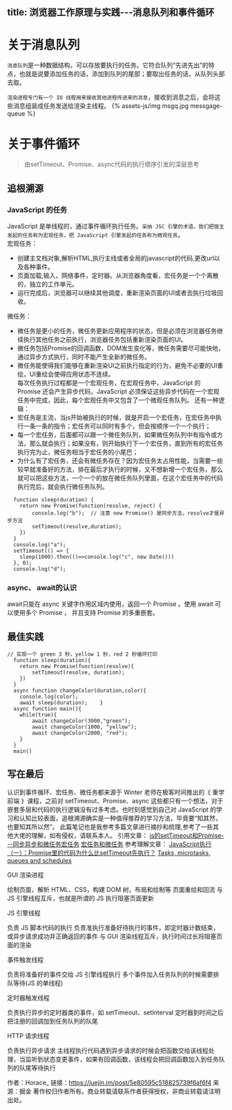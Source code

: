 title: 浏览器工作原理与实践---消息队列和事件循环
---
# 关于消息队列

`消息队列`是一种数据结构，可以存放要执行的任务。它符合队列“先进先出”的特点，也就是说要添加任务的话，添加到队列的尾部；要取出任务的话，从队列头部去取。

`渲染进程专门有一个 IO 线程用来接收其他进程传进来的消息`，接收到消息之后，会将这些消息组装成任务发送给渲染主线程。
\{%
   assets-js/img msgq.jpg messgage-queue
%}
# 关于事件循环
> 由setTimeout、Promise、async代码的执行顺序引发的深层思考
## 追根溯源
### JavaScript 的任务
 JavaScript 是单线程的，通过事件循环执行任务。`采纳 JSC 引擎的术语，我们把宿主发起的任务称为宏观任务，把 JavaScript 引擎发起的任务称为微观任务`。  
 宏观任务：   
  * 创建主文档对象,解析HTML,执行主线或者全局的javascript的代码,更改url以及各种事件。
  * 页面加载,输入，网络事件，定时器。从浏览器角度看，宏任务是一个个离散的，独立的工作单元。
  * 运行完成后，浏览器可以继续其他调度，重新渲染页面的UI或者去执行垃圾回收。

  微任务：
  * 微任务是更小的任务，微任务更新应用程序的状态，但是必须在浏览器任务继续执行其他任务之前执行，浏览器任务包括重新渲染页面的UI。
  * 微任务包括Promise的回调函数，DOM发生变化等，微任务需要尽可能快地，通过异步方式执行，同时不能产生全新的微任务。
  * 微任务能使得我们能够在重新渲染UI之前执行指定的行为，避免不必要的UI重绘，UI重绘会使得应用状态不连续。  
  每次任务执行过程都是一个宏观任务，在宏观任务中，JavaScript 的 Promise 还会产生异步代码，JavaScript 必须保证这些异步代码在一个宏观任务中完成，因此，每个宏观任务中又包含了一个微观任务队列。
  还有一种逻辑：
  * 宏任务是主流，当js开始被执行的时候，就是开启一个宏任务，在宏任务中执行一条一条的指令；宏任务可以同时有多个，但会按顺序一个一个执行；
  * 每一个宏任务，后面都可以跟一个微任务队列，如果微任务队列中有指令或方法，那么就会执行；如果没有，则开始执行下一个宏任务，直到所有的宏任务执行完为止，微任务相当于宏任务的小尾巴；
  * 为什么有了宏任务，还会有微任务存在？因为宏任务太占用性能，当需要一些较早就准备好的方法，排在最后才执行的时候，又不想新增一个宏任务，那么就可以把这些方法，一个一个的放在微任务队列里面，在这个宏任务中的代码执行完后，就会执行微任务队列。
  ```
    function sleep(duration) {
      return new Promise(function(resolve, reject) {
          console.log("b");  // 注意 new Promise() 是同步方法，resolve才是异步方法  
          setTimeout(resolve,duration);
      })
    }
    console.log("a");
    setTimeout(() => {
      sleep(1000).then(()=>console.log("c", new Date()))
    }, 0);
    console.log("d");
  ```  

### async、 await的认识
  await只能在 async 关键字作用区域内使用，返回一个 Promise 。使用 await 可以使用多个 Promise ， 并且支持 Promise 的多重嵌套。
  
## 最佳实践  
  ```
  // 实现一个 green 3 秒，yellow 1 秒，red 2 秒循环打印
    function sleep(duration){
      return new Promise(function(resolve){
          setTimeout(resolve, duration);
      })
    }
    async function changeColor(duration,color){
      console.log(color);
      await sleep(duration);    }
    async function main(){
      while(true){
          await changeColor(3000,"green");
          await changeColor(1000, "yellow");
          await changeColor(2000, "red");
      }
    }
    main()
  ```
  ## 写在最后
  认识到事件循环、宏任务、微任务都来源于 Winter 老师在极客时间推出的《 重学前端 》课程，之前对 setTimeout、Promise、async 这些都只有一个想法，对于嵌套多层和代码的执行逻辑没有过多考虑。也时刻感觉到自己对 JavaScript 的学习和认知比较表面，追根溯源确实是一种值得推荐的学习方法，毕竟要“知其然，也要知其所以然”。
  此篇笔记也是我参考多篇文章进行摘抄和梳理,参考了一些其他大佬的理解，如有侵权，请联系本人。
  引用文章：
  [js的setTimeout和Promise---同步异步和微任务宏任务](https://segmentfault.com/a/1190000018033021)
  [宏任务和微任务](http://xgfe.github.io/2019/04/16/zhangpeng/%E5%AE%8F%E4%BB%BB%E5%8A%A1%E5%92%8C%E5%BE%AE%E4%BB%BB%E5%8A%A1/)
  参考理解文章：
  [JavaScript执行（一）：Promise里的代码为什么比setTimeout先执行？](https://time.geekbang.org/column/article/82764)
  [Tasks, microtasks, queues and schedules](https://jakearchibald.com/2015/tasks-microtasks-queues-and-schedules/?utm_source=html5weekly)



  GUI 渲染进程

绘制页面，解析 HTML、CSS，构建 DOM 树，布局和绘制等
页面重绘和回流
与 JS 引擎线程互斥，也就是所谓的 JS 执行阻塞页面更新


JS 引擎线程

负责 JS 脚本代码的执行
负责准执行准备好待执行的事件，即定时器计数结束，或异步请求成功并正确返回的事件
与 GUI 渲染线程互斥，执行时间过长将阻塞页面的渲染


事件触发线程

负责将准备好的事件交给 JS 引擎线程执行
多个事件加入任务队列的时候需要排队等待(JS 的单线程)


定时器触发线程

负责执行异步的定时器类的事件，如 setTimeout、setInterval
定时器到时间之后把注册的回调加到任务队列的队尾


HTTP 请求线程

负责执行异步请求
主线程执行代码遇到异步请求的时候会把函数交给该线程处理，当监听到状态变更事件，如果有回调函数，该线程会把回调函数加入到任务队列的队尾等待执行

作者：Horace_
链接：https://juejin.im/post/5e80595c518825739f6af6f4
来源：掘金
著作权归作者所有。商业转载请联系作者获得授权，非商业转载请注明出处。
